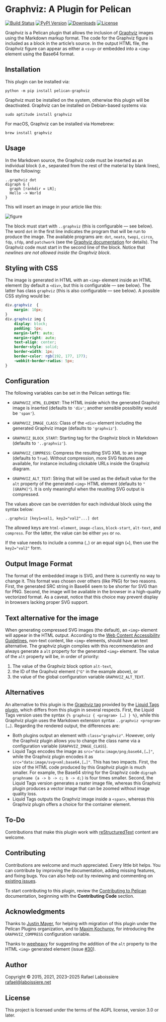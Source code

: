 Graphviz: A Plugin for Pelican
==============================

[![Build Status](https://img.shields.io/github/actions/workflow/status/pelican-plugins/graphviz/main.yml?branch=main)](https://github.com/pelican-plugins/graphviz/actions)
[![PyPI Version](https://img.shields.io/pypi/v/pelican-graphviz)](https://pypi.org/project/pelican-graphviz/)
[![Downloads](https://img.shields.io/pypi/dm/pelican-graphviz)](https://pypi.org/project/pelican-graphviz/)
[![License](https://img.shields.io/pypi/l/pelican-graphviz?color=blue)](https://www.gnu.org/licenses/agpl-3.0.en.html)

Graphviz is a Pelican plugin that allows the inclusion of [Graphviz][] images using the Markdown markup format. The code for the Graphviz figure is included as a block in the article’s source. In the output HTML file, the Graphviz figure can appear as either a `<svg>` or embedded into a `<img>` element using the Base64 format.

[Graphviz]: https://www.graphviz.org


Installation
------------

This plugin can be installed via:

    python -m pip install pelican-graphviz

Graphviz must be installed on the system, otherwise this plugin will be deactivated. Graphviz can be installed on Debian-based systems via:

    sudo aptitude install graphviz

For macOS, Graphviz can be installed via Homebrew:

    brew install graphviz


Usage
-----

In the Markdown source, the Graphviz code must be inserted as an individual block (i.e., separated from the rest of the material by blank lines), like the following:

```markdwon
..graphviz dot
digraph G {
  graph [rankdir = LR];
  Hello -> World
}
```

This will insert an image in your article like this:

![figure](https://github.com/pelican-plugins/graphviz/raw/main/hello-world.png)

The block must start with `..graphviz` (this is configurable — see below). The word `dot` in the first line indicates the program that will be run to produce the image. The available programs are: `dot`, `neato`, `twopi`, `circo`, `fdp`, `sfdp`, and `patchwork` (see the [Graphviz documentation][] for details). The Graphviz code must start in the second line of the block. Notice that *newlines are not allowed inside the Graphviz block*.

[Graphviz documentation]: https://www.graphviz.org/documentation/


Styling with CSS
----------------

The image is generated in HTML with an `<img>` element inside an HTML element (by default a `<div>`, but this is configurable — see below). The latter has class `graphviz` (this is also configurable — see below). A possible CSS styling would be:

```css
div.graphviz  {
    margin: 10px;
}
div.graphviz img {
    display: block;
    padding: 5px;
    margin-left: auto;
    margin-right: auto;
    text-align: center;
    border-style: solid;
    border-width: 1px;
    border-color: rgb(192, 177, 177);
    -webkit-border-radius: 5px;
}
```


Configuration
-------------

The following variables can be set in the Pelican settings file:

- `GRAPHVIZ_HTML_ELEMENT`: The HTML inside which the generated Graphviz image is inserted (defaults to `'div'`; another sensible possibility would be `'span'`).

- `GRAPHVIZ_IMAGE_CLASS`: Class of the `<div>` element including the generated Graphviz image (defaults to `'graphviz'`).

- `GRAPHVIZ_BLOCK_START`: Starting tag for the Graphviz block in Markdown (defaults to `'..graphviz'`).

- `GRAPHVIZ_COMPRESS`: Compress the resulting SVG XML to an image (defaults to `True`). Without compression, more SVG features are available, for instance including clickable URLs inside the Graphviz diagram.

- `GRAPHVIZ_ALT_TEXT`: String that will be used as the default value for the `alt` property of the generated `<img>` HTML element (defaults to `"[GRAPH]"`). It is only meaningful when the reuslting SVG output is compressed.

The values above can be overridden for each individual block using the syntax below:

```markdwon
..graphviz [key1=val1, key2="val2"...] dot
```
The allowed keys are `html-element`, `image-class`, `block-start`, `alt-text`, and `compress`. For the latter, the value can be either `yes` or `no`.

If the value needs to include a comma (`,`) or an equal sign (`=`), then use the `key2="val2"` form.


Output Image Format
-------------------

The format of the embedded image is SVG, and there is currently no way to change it. This format was chosen over others (like PNG) for two reasons. First, the generated SRC string in Base64 seem to be shorter for SVG than for PNG. Second, the image will be available in the browser in a high-quality vectorized format. As a caveat, notice that this choice may prevent display in browsers lacking proper SVG support.


Text alternative for the image
------------------------------

When generating compressed SVG images (the default), an `<img>` element will appear in the HTML output. According to the [Web Content Accessibility Guidelines], non-text content, like `<img>` elements, should have an text alternative. The graphviz plugin complies with this recommendation and always generate a `alt` property for the generated `<img>` element. The value of the `alt` property will be, in order of priority:

1. The value of the Graphviz block option `alt-text`,
2. the ID of the Graphviz element (`"G"` in the example above), or
3. the value of the global configuration variable `GRAPHVIZ_ALT_TEXT`.

[Web Content Accessibility Guidelines]: https://www.w3.org/TR/WCAG22/#non-text-content


Alternatives
------------

An alternative to this plugin is the [Graphviz tag][] provided by the [Liquid Tags plugin][], which differs from this plugin in several respects. First, the Liquid Tags version uses the syntax `{% graphviz { <program> […] } %}`, while this Graphviz plugin uses the Markdown extension syntax `..graphviz <program> […]`. Regarding the rendered output, the differences are:

- Both plugins output an element with `class="graphviz"`. However, only the Graphviz plugin allows you to change the class name via a configuration variable (`GRAPHVIZ_IMAGE_CLASS`).
- Liquid Tags encodes the image as `src="data:image/png;base64,[…]"`, while the Graphviz plugin encodes it as `src="data:image/svg+xml;base64,[…]"`. This has two impacts. First, the size of the HTML code produced by this Graphviz plugin is much smaller. For example, the Base64 string for the Graphviz code `digraph graphname {a -> b -> c; b -> d;}` is four times smaller. Second, the Liquid Tags version generates a raster image file, whereas this Graphviz plugin produces a vector image that can be zoomed without image quality loss.
- Liquid Tags outputs the Graphviz image inside a `<span>`, whereas this Graphviz plugin offers a choice for the container element.

[Graphviz tag]: https://github.com/pelican-plugins/liquid-tags/blob/main/pelican/plugins/liquid_tags/graphviz.py
[Liquid Tags plugin]: https://github.com/pelican-plugins/liquid-tags


To-Do
-----

Contributions that make this plugin work with [reStructuredText][] content are welcome.

[reStructuredText]: https://docutils.sourceforge.io/rst.html


Contributing
------------

Contributions are welcome and much appreciated. Every little bit helps. You can contribute by improving the documentation, adding missing features, and fixing bugs. You can also help out by reviewing and commenting on [existing issues][].

To start contributing to this plugin, review the [Contributing to Pelican][] documentation, beginning with the **Contributing Code** section.

[existing issues]: https://github.com/pelican-plugins/graphviz/issues
[Contributing to Pelican]: https://docs.getpelican.com/en/latest/contribute.html


Acknowledgments
---------------

Thanks to [Justin Mayer][], for helping with migration of this plugin under the Pelican Plugins organization, and to [Maxim Kochurov][], for introducing the `GRAPHVIZ_COMPRESS` configuration variable.

[Justin Mayer]: https://github.com/justinmayer
[Maxim Kochurov]: https://github.com/ferrine

Thanks to [weeheavy] for suggesting the addition of the `alt` property to the HTML `<img>` generated element (issue [#30]).

[weeheavy]: https://github.com/weeheavy
[#30]: https://github.com/pelican-plugins/graphviz/issues/30


Author
------

Copyright © 2015, 2021, 2023–2025  Rafael Laboissière <rafael@laboissiere.net>


License
-------

This project is licensed under the terms of the AGPL license, version 3.0 or later.
